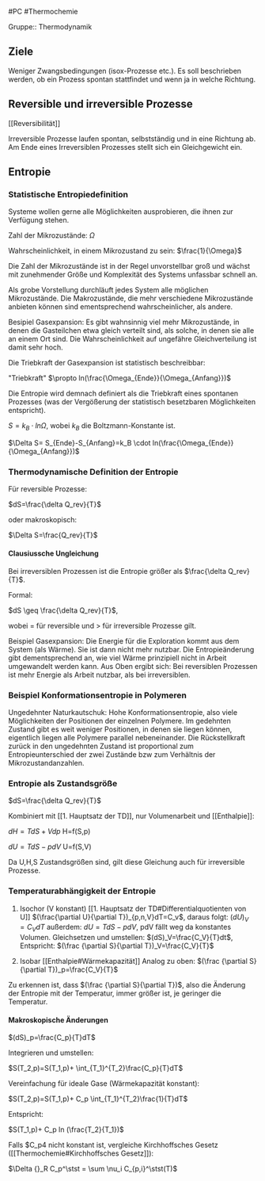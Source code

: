 #PC #Thermochemie

Gruppe:: Thermodynamik

## Ziele

Weniger Zwangsbedingungen (isox-Prozesse etc.). Es soll beschrieben werden, ob ein Prozess spontan stattfindet und wenn ja in welche Richtung.

## Reversible und irreversible Prozesse

[[Reversibilität]]

Irreversible Prozesse laufen spontan, selbstständig und in eine Richtung ab. Am Ende eines Irreversiblen Prozesses stellt sich ein Gleichgewicht ein.

## Entropie

### Statistische Entropiedefinition

Systeme wollen gerne alle Möglichkeiten ausprobieren, die ihnen zur Verfügung stehen.

Zahl der Mikrozustände: $\Omega$

Wahrscheinlichkeit, in einem Mikrozustand zu sein: $\frac{1}{\Omega}$

Die Zahl der Mikrozustände ist in der Regel unvorstellbar groß und wächst mit zunehmender Größe und Komplexität des Systems unfassbar schnell an.

Als grobe Vorstellung durchläuft jedes System alle möglichen Mikrozustände. Die Makrozustände, die mehr verschiedene Mikrozustände anbieten können sind ementsprechend wahrscheinlicher, als andere.

Besipiel Gasexpansion: Es gibt wahnsinnig viel mehr Mikrozustände, in denen die Gasteilchen etwa gleich verteilt sind, als solche, in denen sie alle an einem Ort sind. Die Wahrscheinlichkeit auf ungefähre Gleichverteilung ist damit sehr hoch. 

Die Triebkraft der Gasexpansion ist statistisch beschreibbar:

"Triebkraft" $\propto ln(\frac{\Omega_{Ende}}{\Omega_{Anfang}})$

Die Entropie wird demnach definiert als die Triebkraft eines spontanen Prozesses (was der Vergößerung der statistisch besetzbaren Möglichkeiten entspricht).

$S=k_B \cdot ln\Omega$, wobei $k_B$ die Boltzmann-Konstante ist.

$\Delta S= S_{Ende}-S_{Anfang}=k_B \cdot ln(\frac{\Omega_{Ende}}{\Omega_{Anfang}})$

### Thermodynamische Definition der Entropie

Für reversible Prozesse:

$dS=\frac{\delta Q_rev}{T}$

oder makroskopisch:

$\Delta S=\frac{Q_rev}{T}$

#### Clausiussche Ungleichung

Bei irreversiblen Prozessen ist die Entropie größer als $\frac{\delta Q_rev}{T}$.

Formal:

$dS \geq \frac{\delta Q_rev}{T}$, 

wobei = für reversible und > für irreversible Prozesse gilt.

Beispiel Gasexpansion: Die Energie für die Exploration kommt aus dem System (als Wärme). Sie ist dann nicht mehr nutzbar. 
Die Entropieänderung gibt dementsprechend an, wie viel Wärme prinzipiell nicht in Arbeit umgewandelt werden kann. Aus Oben ergibt sich: Bei reversiblen Prozessen ist mehr Energie als Arbeit nutzbar, als bei irreversiblen.

### Beispiel Konformationsentropie in Polymeren

Ungedehnter Naturkautschuk: Hohe Konformationsentropie, also viele Möglichkeiten der Positionen der einzelnen Polymere. Im gedehnten Zustand gibt es weit weniger Positionen, in denen sie liegen können, eigentlich liegen alle Polymere parallel nebeneinander. Die Rückstellkraft zurück in den ungedehnten Zustand ist proportional zum Entropieunterschied der zwei Zustände bzw zum Verhältnis der Mikrozustandanzahlen. 

### Entropie als Zustandsgröße

$dS=\frac{\delta Q_rev}{T}$

Kombiniert mit [[1. Hauptsatz der TD]], nur Volumenarbeit 
und [[Enthalpie]]:

$dH=TdS+Vdp$
H=f(S,p)

$dU=TdS-pdV$
U=f(S,V)

Da U,H,S Zustandsgrößen sind, gilt diese Gleichung auch für irreversible Prozesse.

### Temperaturabhängigkeit der Entropie

1. Isochor (V konstant)
[[1. Hauptsatz der TD#Differentialquotienten von U]]
$(\frac{\partial U}{\partial T})_{p,n,V}dT=C_v$,
daraus folgt: $(dU)_V=C_VdT$
außerdem: $dU=TdS-pdV$, pdV fällt weg da konstantes Volumen.
Gleichsetzen und umstellen: $(dS)_V=\frac{C_V}{T}dt$,
Entspricht: $(\frac {\partial S}{\partial T})_V=\frac{C_V}{T}$

2. Isobar
[[Enthalpie#Wärmekapazität]]
Analog zu oben: $(\frac {\partial S}{\partial T})_p=\frac{C_V}{T}$

Zu erkennen ist, dass $(\frac {\partial S}{\partial T})$, also die Änderung der Entropie mit der Temperatur, immer größer ist, je geringer die Temperatur.

#### Makroskopische Änderungen

$(dS)_p=\frac{C_p}{T}dT$

Integrieren und umstellen:

$S(T_2,p)=S(T_1,p)+ \int_{T_1}^{T_2}\frac{C_p}{T}dT$

Vereinfachung für ideale Gase (Wärmekapazität konstant):

$S(T_2,p)=S(T_1,p)+ C_p \int_{T_1}^{T_2}\frac{1}{T}dT$

Entspricht:

$S(T_1,p)+ C_p ln (\frac{T_2}{T_1})$

Falls $C_p4 nicht konstant ist, vergleiche Kirchhoffsches Gesetz ([[Thermochemie#Kirchhoffsches Gesetz]]):

$\Delta {}_R C_p^\stst = \sum \nu_i C_{p,i}^\stst(T)$